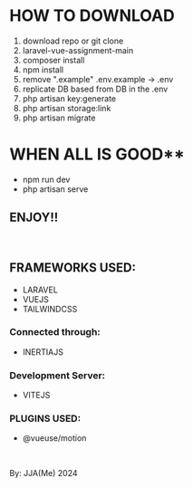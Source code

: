 


<h1>HOW TO DOWNLOAD</h1>
<ol>
    <li>download repo or git clone<br></li>
    <li>laravel-vue-assignment-main<br></li>
    <li>composer install<br></li>
    <li>npm install<br></li>
    <li>remove ".example" .env.example -> .env<br></li>
    <li>replicate DB based from DB in the .env<br></li>
    <li>php artisan key:generate<br></li>
    <li>php artisan storage:link<br></li>
    <li>php artisan migrate<br></li>
</ol>

<h1>WHEN ALL IS GOOD**</h1>
<ul>
    <li>npm run dev <br></li>
    <li>php artisan serve<br></li>
</ul>



<h2>ENJOY!!</h2> 
<br>





<h2>FRAMEWORKS USED:</h2>

<ul>
    <li>LARAVEL</li>
    <li>VUEJS</li>
    <li>TAILWINDCSS</li>
</ul>
<h3>Connected through:</h3>

<ul>
    <li>INERTIAJS</li>
</ul>

<h3>Development Server:</h3>

<ul>
    <li>VITEJS</li>
</ul>


<h3>PLUGINS USED:</h3>

<ul>
    <li>@vueuse/motion</li>
</ul>


<br>

 By: JJA(Me) 2024
